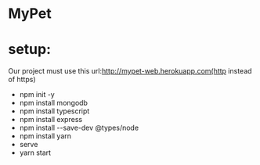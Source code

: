 # MyPet
# setup:
Our project must use this url:http://mypet-web.herokuapp.com(http instead of https)

* npm init -y
* npm install mongodb
* npm install typescript
* npm install express
* npm install --save-dev @types/node
* npm install yarn
* serve 
* yarn start
